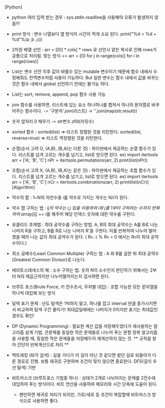 [Python]
- python 여러 입력 받는 경우 : sys.stdin.readline을 사용해야 오류가 발생하지 않음!!!
- print 방식 : 변수 나열보다 옆 방식이 시간이 적게 소요 된다. print("%d = %d + %d"%(a ,b ,c))
- 2차원 배열 선언 : arr = [[0] * cols] * rows 로 선언시 얕은 복사로 인해 rows가 공통으로 처리됨. 
                   맞는 방식 => arr = [[0 for j in range(cols)] for i in range(rows)]
- List는 변수 선언 이후 값이 바뀔수 있는 mutable 변수이기 때문에 함수 내에서 수정해줘도 전역변수처럼 사용이 가능하다.
  But 일반 변수는 함수 내에서 값을 바꾸는 것은 함수 내에서 global 선언하기 전에는 불가능 하다.
- List는 sort, remove, append, pop 함수 사용 가능
- join 함수를 사용하면, 리스트에 있는 요소 하나하나를 합쳐서 하나의 문자열로 바꾸어주는 함수이다. -> '구분자'.join(리스트) -> ''.join(map(str,result))
- 숫자 앞자리 0 채우기 -> str변수.zfill(자릿수)
- sorted 함수 : sorted(list) => 리스트 정렬된 것을 리턴한다. sorted(list, reverse=true) => 리스트 역정렬된 것을 리턴한다.

- 순열(순서 고려 O, (A,B), (B,A)는 다른 것) : 파이썬에서 제공하는 순열 함수가 있다. 리스트를 넘겨 고르는 개수를 넘기고, list로 받으면 된다. 
    ex) import itertools
        arr = ['A', 'B', 'C']
        nPr = itertools.permutations(arr, 2)
        print(list(nPr))
- 조합(순서 고려 X, (A,B), (B,A)는 같은 것) : 파이썬에서 제공하는 조합 함수가 있다. 리스트를 넘겨 고르는 개수를 넘기고, list로 받으면 된다. 
    ex) import itertools
        arr = ['A', 'B', 'C']
        nCr = itertools.combinations(arr, 2)
        print(list(nCr))
[Algorithm]
- 약수의 합 : 1~N의 자연수중 i를 약수로 가지는 개수는 N/i가 된다.
- 약수 합 구하는 법 : i*j의 약수는 i,j 임을 이용하여 i와 j를 1부터 구하려는 수까지 반복하여 array[i*j] += i를 해주어 해당 인덱스 숫자에 대한 약수를 구한다.
- 유클리드 호제법 : 최대 공약수를 구하는 방법. A, B의 최대 공약수는 A를 B로 나눈 나머지 R을 구하고, B를 R로 나눈 나머지 R'을 구한다. 이를 반복하여 나누어 떨어졌을 때의 나눈 값이 최대 공약수가 된다. ( R`n-1` % R`n` = 0 에서는 R`n`이 최대 공약수이다.)
- 최소 공배수(Least Common Multiple) 구하는 법 : A 와 B를 곱한 뒤 최대 공약수(Greatest Common Divisor)로 나눈다.
- 에라토스테네스의 체 : 소수 구하는 법. 숫자 N이 소수인지 판단하기 위해서는 2부터 N의 제곱근까지만 나누어떨어지는지 검사하면 된다.
- 브루트 포스(Brute Force, 키 전수조사, 무차별 대입) : 조합 가능한 모든 문자열을 하나씩 대입해 보는 방식

- 달력 표기 문제 : 년도 탐색은 1씩하지 말고, 하나를 잡고 interval 만큼 증가시키면서 비교하여 탐색 구간 줄이기! 최대값일때에는 나머지가 0이지만 표기는 최대값인 경우도 확인!

- DP (Dynamic Programming) : 필요한 계산 값을 저장해두었다가 재사용하는 알고리즘 설계 기법. 큰문제를 동일한 작은 문제들로 나누어 푸는 분할 정복 알고리즘을 사용할 때, 동일한 작은 문제들을 저장해두어 재계산하지 않는 것. ** 규칙을 찾아 간단히 반복계산으로 처리 **

- 백트래킹 (퇴각 검색) : 길을 가다가 이 길이 아닌 것 같으면 왔던 길로 되돌아가 다른 경로로 진행. 보통 재귀로 구현하며 조건이 맞지 않으면 종료한다. DFS(깊이 우선 탐색) 기반
- 비트마스크 (브루트포스 기법중 하나) : 상태가 2개로 나뉘어지는 문제를 2진수에 대입하여 푸는 방식이다. 비트 연산을 사용하여 메모리와 시간 단축에 도움이 된다.
  - 왠만하면 재귀로 처리가 되지만, 가로/세로 등 조건이 복잡할때 비트마스크 방식으로 사용하면 좋다.